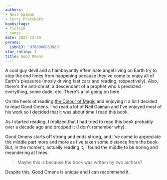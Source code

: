 ```yaml
---
authors:
- Neil Gaiman
- Terry Pratchett
books/tags:
- fiction
- comic
date: 2022-12-10
params:
  isbn13: '9780060853983'
star_rating: 3
title: Good Omens
---
```


A cool guy devil and a flamboyantly effeminate angel living on Earth try to stop
the end times from happening because they've come to enjoy all of Earth's
pleasures (mosly driving fast cars and reading, respectively). Also, there's the
anti-christ, a descendant of a prophet who's predicted everything, some dude,
etc. There's a lot going on here.

<!--more-->

On the heels of reading [the Colour of Magic](/books/2022-11-28/) and enjoying
it a lot I decided to read Good Omens. I've read a lot of Neil Gaiman and I've
enjoyed most of his work so I decided that it was about time I read this book.

As I started reading, I realized that I had tried to read this book probably
over a decade ago and dropped it (I don't remember why).

Good Omens starts off strong and ends strong, and I've come to appreciate the
middle part more and more as I've taken some distance from the book. But, in the
moment, actually reading it, I found the middle to be boring and meandering at
times.

> Maybe this is because the book was written by two authors?

Despite this, Good Omens is unique and I can recommend it.